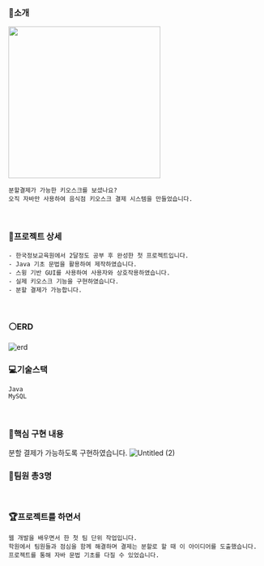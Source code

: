### :rice:소개
<img src="https://github.com/Song0-0/FirstMiniProject/assets/102652457/26bd9ef8-550a-4466-866a-2eb0cb793436" width="300" height="300"/>

```
분할결제가 가능한 키오스크를 보셨나요? 
오직 자바만 사용하여 음식점 키오스크 결제 시스템을 만들었습니다.
```
<br>

### :star2:프로젝트 상세
```
- 한국정보교육원에서 2달정도 공부 후 완성한 첫 프로젝트입니다.
- Java 기초 문법을 활용하여 제작하였습니다.
- 스윙 기반 GUI를 사용하여 사용자와 상호작용하였습니다.
- 실제 키오스크 기능을 구현하였습니다.
- 분할 결제가 가능합니다.
```
<br>

### :white_circle:ERD
![erd](https://github.com/Song0-0/dutch-pay-kiosk/assets/102652457/bee08f9f-4320-4c4c-9818-4026e7685727)
<br>

### :computer:기술스택
```
Java
MySQL
```
<br>

### :triangular_flag_on_post:핵심 구현 내용
분할 결제가 가능하도록 구현하였습니다.
![Untitled (2)](https://github.com/Song0-0/dutch-pay-kiosk/assets/102652457/4868dd39-6555-4384-a78d-352d3d2ac983)
<br>

### :raising_hand:팀원 총3명
<br>

### :trophy:프로젝트를 하면서
```
웹 개발을 배우면서 한 첫 팀 단위 작업입니다.
학원에서 팀원들과 점심을 함께 해결하며 결제는 분할로 할 때 이 아이디어를 도출했습니다.
프로젝트를 통해 자바 문법 기초를 다질 수 있었습니다.
```
